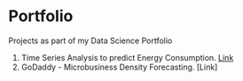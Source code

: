 # Portfolio
Projects as part of my Data Science Portfolio

1. Time Series Analysis to predict Energy Consumption. [Link](https://github.com/laksharora98/Analytics-Vidhya/tree/main/Time%20Series%20Forecasting)
2. GoDaddy - Microbusiness Density Forecasting. [Link]

